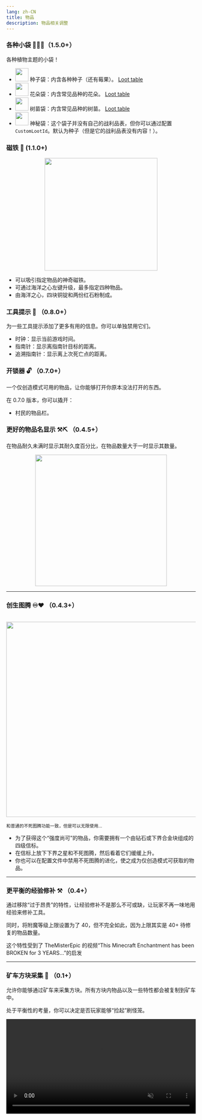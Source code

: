 ```yaml
---
lang: zh-CN
title: 物品
description: 物品相关调整
---
```


### 各种小袋 🌱🌺🌳（1.5.0+）

各种植物主题的小袋！

- <img class="pixelated" src="https://raw.githubusercontent.com/melontini/andromeda/1.19-fabric/src/main/resources/assets/andromeda/textures/item/pouches/seed_pouch.png" width="35" height="35"> 种子袋：内含各种种子（还有莓果）。 [Loot table](https://github.com/melontini/andromeda/blob/de12101d5235c8a579ce64a061dc80b6ee2cbc8f/src/main/resources/data/andromeda/loot_tables/pouches/seeds.json)
- <img class="pixelated" src="https://raw.githubusercontent.com/melontini/andromeda/1.19-fabric/src/main/resources/assets/andromeda/textures/item/pouches/flower_pouch.png" width="35" height="35"> 花朵袋：内含常见品种的花朵。 [Loot table](https://github.com/melontini/andromeda/blob/de12101d5235c8a579ce64a061dc80b6ee2cbc8f/src/main/resources/data/andromeda/loot_tables/pouches/flowers.json)
- <img class="pixelated" src="https://raw.githubusercontent.com/melontini/andromeda/1.19-fabric/src/main/resources/assets/andromeda/textures/item/pouches/sapling_pouch.png" width="35" height="35"> 树苗袋：内含常见品种的树苗。 [Loot table](https://github.com/melontini/andromeda/blob/de12101d5235c8a579ce64a061dc80b6ee2cbc8f/src/main/resources/data/andromeda/loot_tables/pouches/saplings.json)
- <img class="pixelated" src="https://raw.githubusercontent.com/melontini/andromeda/1.19-fabric/src/main/resources/assets/andromeda/textures/item/pouches/special_pouch.png" width="35" height="35"> 神秘袋：这个袋子并没有自己的战利品表，但你可以通过配置 `CustomLootId`。默认为种子（但是它的战利品表没有内容！）。

### 磁铁 🧲 (1.1.0+)

<img style="display: block; margin-left: auto; margin-right: auto;" src="/images/magnet.png" width="300">

* 可以吸引指定物品的神奇磁铁。
* 可通过海洋之心左键升级，最多指定四种物品。
* 由海洋之心，四块铜锭和两份红石粉制成。

### 工具提示 💬 （0.8.0+）

为一些工具提示添加了更多有用的信息。你可以单独禁用它们。

* 时钟：显示当前游戏时间。
* 指南针：显示离指南针目标的距离。
* 追溯指南针：显示离上次死亡点的距离。

### 开锁器 🔓 （0.7.0+）

一个仅创造模式可用的物品，让你能够打开你原本没法打开的东西。

在 0.7.0 版本，你可以撬开：

* 村民的物品栏。

### 更好的物品名显示 ⚒⛏ （0.4.5+）

在物品耐久未满时显示其耐久度百分比，在物品数量大于一时显示其数量。

<img style="display: block; margin-left: auto; margin-right: auto;" src="/images/item-names.png" width="350">

***
### 创生图腾 ♾️♥️ （0.4.3+）

<br/>
<img style="display: block; margin-left: auto; margin-right: auto;" src="/images/infinite-totem.webp" width="520">

<sub>和普通的不死图腾功能一致，但是可以无限使用…</sub>

* 为了获得这个“强度尚可”的物品，你需要拥有一个由钻石或下界合金块组成的四级信标。
* 在信标上放下下界之星和不死图腾，然后看着它们缓缓上升。
* 你也可以在配置文件中禁用不死图腾的进化，使之成为仅创造模式可获取的物品。

***
### 更平衡的经验修补 ⚒️ （0.4+）

通过移除“过于昂贵”的特性，让经验修补不是那么不可或缺，让玩家不再一味地用经验来修补工具。

同时，将附魔等级上限设置为了 40，但不完全如此，因为上限其实是 40+ 待修复的物品数量。

这个特性受到了 TheMisterEpic 的视频“This Minecraft Enchantment has been BROKEN for 3 YEARS...”的启发

***
### 矿车方块采集 🥒 （0.1+）

允许你能够通过矿车来采集方块。所有方块内物品以及一些特性都会被复制到矿车中。

处于平衡性的考量，你可以决定是否玩家能够“捡起”刷怪笼。

<video style="display: block; margin-left: auto; margin-right: auto; max-width: 100%;" width="520" muted autoplay loop>
  <source src="/videos/minecart-block-picking.webm" type="video/mp4">
  你的浏览器不支持视频标签。
</video>


